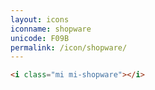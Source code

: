 ```yaml
---
layout: icons
iconname: shopware
unicode: F09B
permalink: /icon/shopware/
---
```


``` html
<i class="mi mi-shopware"></i>
```

